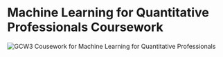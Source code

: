 # Machine Learning for Quantitative Professionals Coursework
 
![GCW3 Cousework for Machine Learning for Quantitative Professionals](https://github.com/ZPedroP/Machine-Learning-CW/blob/main/images/GCW3-2024.jpeg)
